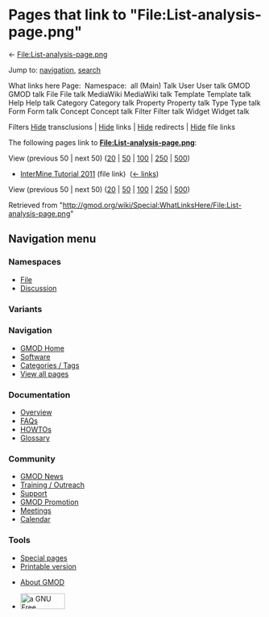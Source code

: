 <div id="mw-page-base" class="noprint">

</div>

<div id="mw-head-base" class="noprint">

</div>

<div id="content" class="mw-body" role="main">

<span id="top"></span>

<div id="mw-js-message" style="display:none;">

</div>



# <span dir="auto">Pages that link to "File:List-analysis-page.png"</span>

<div id="bodyContent">

<div id="contentSub">

←
[File:List-analysis-page.png](/wiki/File:List-analysis-page.png "File:List-analysis-page.png")

</div>

<div id="jump-to-nav" class="mw-jump">

Jump to: [navigation](#mw-navigation), [search](#p-search)

</div>

<div id="mw-content-text">

What links here Page:  Namespace:  all (Main) Talk User User talk GMOD
GMOD talk File File talk MediaWiki MediaWiki talk Template Template talk
Help Help talk Category Category talk Property Property talk Type Type
talk Form Form talk Concept Concept talk Filter Filter talk Widget
Widget talk

Filters
[Hide](/mediawiki/index.php?title=Special:WhatLinksHere/File:List-analysis-page.png&hidetrans=1 "Special:WhatLinksHere/File:List-analysis-page.png")
transclusions \|
[Hide](/mediawiki/index.php?title=Special:WhatLinksHere/File:List-analysis-page.png&hidelinks=1 "Special:WhatLinksHere/File:List-analysis-page.png")
links \|
[Hide](/mediawiki/index.php?title=Special:WhatLinksHere/File:List-analysis-page.png&hideredirs=1 "Special:WhatLinksHere/File:List-analysis-page.png")
redirects \|
[Hide](/mediawiki/index.php?title=Special:WhatLinksHere/File:List-analysis-page.png&hideimages=1 "Special:WhatLinksHere/File:List-analysis-page.png")
file links

The following pages link to
**[File:List-analysis-page.png](/wiki/File:List-analysis-page.png "File:List-analysis-page.png")**:

View (previous 50 \| next 50)
([20](/mediawiki/index.php?title=Special:WhatLinksHere/File:List-analysis-page.png&limit=20 "Special:WhatLinksHere/File:List-analysis-page.png")
\|
[50](/mediawiki/index.php?title=Special:WhatLinksHere/File:List-analysis-page.png&limit=50 "Special:WhatLinksHere/File:List-analysis-page.png")
\|
[100](/mediawiki/index.php?title=Special:WhatLinksHere/File:List-analysis-page.png&limit=100 "Special:WhatLinksHere/File:List-analysis-page.png")
\|
[250](/mediawiki/index.php?title=Special:WhatLinksHere/File:List-analysis-page.png&limit=250 "Special:WhatLinksHere/File:List-analysis-page.png")
\|
[500](/mediawiki/index.php?title=Special:WhatLinksHere/File:List-analysis-page.png&limit=500 "Special:WhatLinksHere/File:List-analysis-page.png"))

- [InterMine Tutorial
  2011](/wiki/InterMine_Tutorial_2011 "InterMine Tutorial 2011") (file
  link) ‎ <span class="mw-whatlinkshere-tools">([←
  links](/mediawiki/index.php?title=Special:WhatLinksHere&target=InterMine+Tutorial+2011 "Special:WhatLinksHere"))</span>

View (previous 50 \| next 50)
([20](/mediawiki/index.php?title=Special:WhatLinksHere/File:List-analysis-page.png&limit=20 "Special:WhatLinksHere/File:List-analysis-page.png")
\|
[50](/mediawiki/index.php?title=Special:WhatLinksHere/File:List-analysis-page.png&limit=50 "Special:WhatLinksHere/File:List-analysis-page.png")
\|
[100](/mediawiki/index.php?title=Special:WhatLinksHere/File:List-analysis-page.png&limit=100 "Special:WhatLinksHere/File:List-analysis-page.png")
\|
[250](/mediawiki/index.php?title=Special:WhatLinksHere/File:List-analysis-page.png&limit=250 "Special:WhatLinksHere/File:List-analysis-page.png")
\|
[500](/mediawiki/index.php?title=Special:WhatLinksHere/File:List-analysis-page.png&limit=500 "Special:WhatLinksHere/File:List-analysis-page.png"))

</div>

<div class="printfooter">

Retrieved from
"<http://gmod.org/wiki/Special:WhatLinksHere/File:List-analysis-page.png>"

</div>

<div id="catlinks" class="catlinks catlinks-allhidden">

</div>

<div class="visualClear">

</div>

</div>

</div>

<div id="mw-navigation">

## Navigation menu

<div id="mw-head">



<div id="left-navigation">

<div id="p-namespaces" class="vectorTabs" role="navigation"
aria-labelledby="p-namespaces-label">

### Namespaces

- <span id="ca-nstab-image"><a href="/wiki/File:List-analysis-page.png" accesskey="c"
  title="View the file page [c]">File</a></span>
- <span id="ca-talk"><a
  href="/mediawiki/index.php?title=File_talk:List-analysis-page.png&amp;action=edit&amp;redlink=1"
  accesskey="t"
  title="Discussion about the content page [t]">Discussion</a></span>

</div>

<div id="p-variants" class="vectorMenu emptyPortlet" role="navigation"
aria-labelledby="p-variants-label">

### 

### Variants[](#)

<div class="menu">

</div>

</div>

</div>

<div id="right-navigation">





</div>



</div>

</div>

</div>

<div id="mw-panel">

<div id="p-logo" role="banner">

<a href="/wiki/Main_Page"
style="background-image: url(http://gmod.org/images/GMOD-cogs.png);"
title="Visit the main page"></a>

</div>

<div id="p-Navigation" class="portal" role="navigation"
aria-labelledby="p-Navigation-label">

### Navigation

<div class="body">

- <span id="n-GMOD-Home">[GMOD Home](/wiki/Main_Page)</span>
- <span id="n-Software">[Software](/wiki/GMOD_Components)</span>
- <span id="n-Categories-.2F-Tags">[Categories /
  Tags](/wiki/Categories)</span>
- <span id="n-View-all-pages">[View all
  pages](/wiki/Special:AllPages)</span>

</div>

</div>

<div id="p-Documentation" class="portal" role="navigation"
aria-labelledby="p-Documentation-label">

### Documentation

<div class="body">

- <span id="n-Overview">[Overview](/wiki/Overview)</span>
- <span id="n-FAQs">[FAQs](/wiki/Category:FAQ)</span>
- <span id="n-HOWTOs">[HOWTOs](/wiki/Category:HOWTO)</span>
- <span id="n-Glossary">[Glossary](/wiki/Glossary)</span>

</div>

</div>

<div id="p-Community" class="portal" role="navigation"
aria-labelledby="p-Community-label">

### Community

<div class="body">

- <span id="n-GMOD-News">[GMOD News](/wiki/GMOD_News)</span>
- <span id="n-Training-.2F-Outreach">[Training /
  Outreach](/wiki/Training_and_Outreach)</span>
- <span id="n-Support">[Support](/wiki/Support)</span>
- <span id="n-GMOD-Promotion">[GMOD
  Promotion](/wiki/GMOD_Promotion)</span>
- <span id="n-Meetings">[Meetings](/wiki/Meetings)</span>
- <span id="n-Calendar">[Calendar](/wiki/Calendar)</span>

</div>

</div>

<div id="p-tb" class="portal" role="navigation"
aria-labelledby="p-tb-label">

### Tools

<div class="body">

- <span id="t-specialpages"><a href="/wiki/Special:SpecialPages" accesskey="q"
  title="A list of all special pages [q]">Special pages</a></span>
- <span id="t-print"><a
  href="/mediawiki/index.php?title=Special:WhatLinksHere/File:List-analysis-page.png&amp;printable=yes"
  rel="alternate" accesskey="p"
  title="Printable version of this page [p]">Printable version</a></span>

</div>

</div>

</div>

</div>

<div id="footer" role="contentinfo">

- <span id="footer-places-about">[About
  GMOD](/wiki/GMOD:About "GMOD:About")</span>

<!-- -->

- <span id="footer-copyrightico">[<img src="http://www.gnu.org/graphics/gfdl-logo-small.png" width="88"
  height="31" alt="a GNU Free Documentation License" />](http://www.gnu.org/licenses/fdl-1.3.html)</span>


<div style="clear:both">

</div>

</div>
